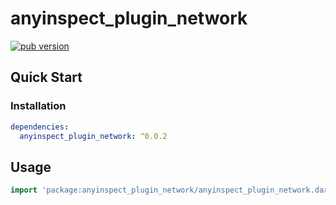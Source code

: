 # anyinspect_plugin_network

[![pub version][pub-image]][pub-url]

[pub-image]: https://img.shields.io/pub/v/anyinspect_plugin_network.svg
[pub-url]: https://pub.dev/packages/anyinspect_plugin_network

## Quick Start

### Installation

```yaml
dependencies:
  anyinspect_plugin_network: ^0.0.2
```

## Usage

```dart
import 'package:anyinspect_plugin_network/anyinspect_plugin_network.dart';
```
